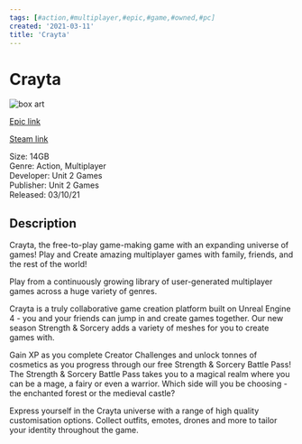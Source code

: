 ```yaml
---
tags: [#action,#multiplayer,#epic,#game,#owned,#pc]
created: '2021-03-11'
title: 'Crayta'
---
```

# Crayta

![box art](https://cdn1.epicgames.com/salesEvent/salesEvent/5c29b5d4-4379-4171-a2cb-f067247c1c3a_2560x1440-4ce5e6a5413030aef3ef0ff2920d6402?h=270&amp;resize=1&amp;w=480)

[Epic link](https://www.epicgames.com/store/en-US/p/crayta)

[Steam link](https://store.steampowered.com/search/?term=Crayta)

Size: 14GB  
Genre: Action, Multiplayer  
Developer: Unit 2 Games  
Publisher: Unit 2 Games  
Released: 03/10/21  

## Description

Crayta, the free-to-play game-making game with an expanding universe of games! Play and Create amazing multiplayer games with family, friends, and the rest of the world!

Play from a continuously growing library of user-generated multiplayer games across a huge variety of genres.

Crayta is a truly collaborative game creation platform built on Unreal Engine 4 - you and your friends can jump in and create games together. Our new season Strength &amp; Sorcery adds a variety of meshes for you to create games with.

Gain XP as you complete Creator Challenges and unlock tonnes of cosmetics as you progress through our free Strength &amp; Sorcery Battle Pass! The Strength &amp; Sorcery Battle Pass takes you to a magical realm where you can be a mage, a fairy or even a warrior. Which side will you be choosing - the enchanted forest or the medieval castle?

Express yourself in the Crayta universe with a range of high quality customisation options. Collect outfits, emotes, drones and more to tailor your identity throughout the game.
